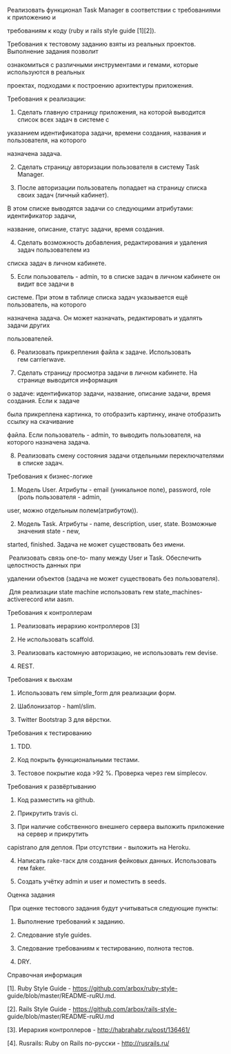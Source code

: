 Реализовать функционал Task Manager в соответствии с требованиями к приложению и

требованиям к коду (ruby и rails style guide [1][2]).

Требования к тестовому заданию взяты из реальных проектов. Выполнение задания позволит

ознакомиться с различными инструментами и гемами, которые используются в реальных

проектах, подходами к построению архитектуры приложения.

Требования к реализации:

1. Сделать главную страницу приложения, на которой выводится список всех задач в системе с

указанием идентификатора задачи, времени создания, названия и пользователя, на которого

назначена задача.

2. Сделать страницу авторизации пользователя в систему Task Manager.

3. После авторизации пользователь попадает на страницу списка своих задач (личный кабинет).

В этом списке выводятся задачи со следующими атрибутами: идентификатор задачи,

название, описание, статус задачи, время создания.

4. Сделать возможность добавления, редактирования и удаления задач пользователем из

списка задач в личном кабинете.

5. Если пользователь - admin, то в списке задач в личном кабинете он видит все задачи в

системе. При этом в таблице списка задач указывается ещё пользователь, на которого

назначена задача. Он может назначать, редактировать и удалять задачи других

пользователей.

6. Реализовать прикрепления файла к задаче. Использовать гем carrierwave.

7. Сделать страницу просмотра задачи в личном кабинете. На странице выводится информация

о задаче: идентификатор задачи, название, описание задачи, время создания. Если к задаче

была прикреплена картинка, то отобразить картинку, иначе отобразить ссылку на скачивание

файла. Если пользователь - admin, то выводить пользователя, на которого назначена задача.

8. Реализовать смену состояния задачи отдельными переключателями в списке задач.

Требования к бизнес-логике

1. Модель User. Атрибуты - email (уникальное поле), password, role (роль пользователя - admin,

user, можно отдельным полем(атрибутом)).

2. Модель Task. Атрибуты - name, description, user, state. Возможные значения state - new,

started, finished. Задача не может существовать без имени.

 Реализовать связь one-to- many между User и Task. Обеспечить целостность данных при

удалении объектов (задача не может существовать без пользователя).

 Для реализации state machine использовать гем state_machines-activerecord или aasm.

Требования к контроллерам

1. Реализовать иерархию контроллеров [3]

2. Не использовать scaffold.

3. Реализовать кастомную авторизацию, не использовать гем devise.

4. REST.

Требования к вьюхам

1. Использовать гем simple_form для реализации форм.

2. Шаблонизатор - haml/slim.

3. Twitter Bootstrap 3 для вёрстки.

Требования к тестированию

1. TDD.

2. Код покрыть функциональными тестами.

3. Тестовое покрытие кода &gt;92 %. Проверка через гем simplecov.

Требования к развёртыванию

1. Код разместить на github.

2. Прикрутить travis ci.

3. При наличие собственного внешнего сервера выложить приложение на сервер и прикрутить

capistrano для деплоя. При отсутствии - выложить на Heroku.

4. Написать rake-таск для создания фейковых данных. Использовать гем faker.

5. Создать учётку admin и user и поместить в seeds.

Оценка задания

 При оценке тестового задания будут учитываться следующие пункты:

1. Выполнение требований к заданию.

2. Следование style guides.

3. Следование требованиям к тестированию, полнота тестов.

4. DRY.

Справочная информация

[1]. Ruby Style Guide - https://github.com/arbox/ruby-style- guide/blob/master/README-ruRU.md.

[2]. Rails Style Guide - https://github.com/arbox/rails-style- guide/blob/master/README-ruRU.md

[3]. Иерархия контроллеров - http://habrahabr.ru/post/136461/

[4]. Rusrails: Ruby on Rails по-русски - http://rusrails.ru/